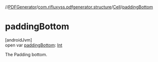 //[PDFGenerator](../../../index.md)/[com.rifluxyss.pdfgenerator.structure](../index.md)/[Cell](index.md)/[paddingBottom](padding-bottom.md)

# paddingBottom

[androidJvm]\
open var [paddingBottom](padding-bottom.md): [Int](https://kotlinlang.org/api/latest/jvm/stdlib/kotlin/-int/index.html)

The Padding bottom.
